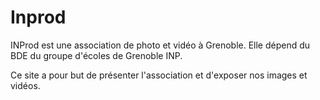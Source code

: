 # Inprod

INProd est une association de photo et vidéo à Grenoble. Elle dépend du BDE du groupe d'écoles de Grenoble INP.

Ce site a pour but de présenter l'association et d'exposer nos images et vidéos.
